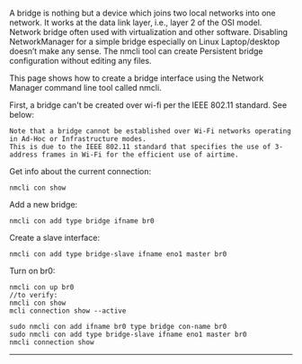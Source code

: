 A bridge is nothing but a device which joins two local networks into one network. It works at the data link layer, i.e., layer 2 of the OSI model. Network bridge often used with virtualization and other software. Disabling NetworkManager for a simple bridge especially on Linux Laptop/desktop doesn’t make any sense. The nmcli tool can create Persistent bridge configuration without editing any files. 

This page shows how to create a bridge interface using the Network Manager command line tool called nmcli.

First, a bridge can't be created over wi-fi per the IEEE 802.11 standard.  See below:

    Note that a bridge cannot be established over Wi-Fi networks operating in Ad-Hoc or Infrastructure modes. 
    This is due to the IEEE 802.11 standard that specifies the use of 3-address frames in Wi-Fi for the efficient use of airtime.

Get info about the current connection:
    
    nmcli con show
Add a new bridge:
    
    nmcli con add type bridge ifname br0
Create a slave interface:
    
    nmcli con add type bridge-slave ifname eno1 master br0
Turn on br0:
    
    nmcli con up br0
    //to verify:
    nmcli con show
    mcli connection show --active

    sudo nmcli con add ifname br0 type bridge con-name br0
    sudo nmcli con add type bridge-slave ifname eno1 master br0
    nmcli connection show
****
